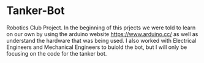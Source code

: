 # Tanker-Bot
Robotics Club Project.
In the beginning of this prjects we were told to learn on our own by using the arduino website https://www.arduino.cc/ as well as understand the hardware that was being used. I also worked with Electrical Engineers and Mechanical Engineers to buiold the bot, but I will only be focusing on the code for the tanker bot.

